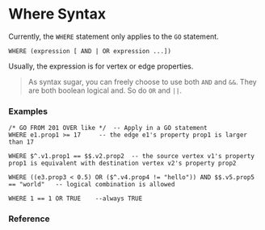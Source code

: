# Where Syntax

Currently, the `WHERE` statement only applies to the `GO` statement.

```
WHERE (expression [ AND | OR expression ...])  
```

Usually, the expression is for vertex or edge properties.

>As syntax sugar, you can freely choose to use both `AND` and `&&`. They are both boolean logical and. So do `OR` and `||`.

### Examples

```
/* GO FROM 201 OVER like */  -- Apply in a GO statement
WHERE e1.prop1 >= 17     -- the edge e1's property prop1 is larger than 17

WHERE $^.v1.prop1 == $$.v2.prop2  -- the source vertex v1's property prop1 is equivalent with destination vertex v2's property prop2

WHERE ((e3.prop3 < 0.5) OR ($^.v4.prop4 != "hello")) AND $$.v5.prop5 == "world"   -- logical combination is allowed

WHERE 1 == 1 OR TRUE    --always TRUE
```

### Reference
